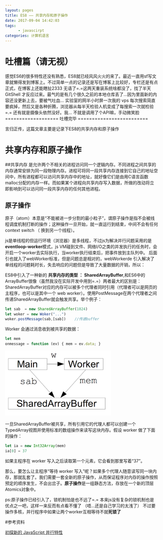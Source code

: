```yaml
---
layout: pages
title: ES8 —— 共享内存和原子操作
date: 2017-09-04 14:42:03
tags:
      - javascirpt 
categories: 计算机语言
---
```

# 吐槽篇（请无视）
感觉ES6的很多特性还没有熟悉，ES8就已经风风火火的来了。最近一直用sf写文章就懒得发到博客上。不过简单一点的记录还是写在博客上比较好，专栏还是有点正式，在博客上还能瞎扯2333 
无语了=.=这两天重装系统啥都没了，找了半天 GitShell 才反应过来。最气的是有几个很久之前的本地仓库丢了...因为里面新的内容还没更新上去，要被气吐血... 实验室的网半小时屏一次我的 vps 每次搜索简直要疯掉，然后又是各种折腾，浏览器从每半天检验人机变成了每搜索一次就检验=.= 还有就是摄像头依然没好。我... 不就是调用了个API嘛，手动微笑脸 
=================== 吐槽完毕 =========================

言归正传，这篇文章主要是记录下ES8的共享内存和原子操作

# 共享内存和原子操作
##共享内存
是允许两个不相关的进程访问同一个逻辑内存。不同进程之间共享的内存通常安排为同一段物理内存。进程可将同一段共享内存连接到它自己的地址空间中，所有进程都可以访问共享内存中的地址，就好像它们是由用C语言函数malloc分配的内存一样。而如果某个进程向共享内存写入数据，所做的改动将立即影响到可以访问同一段共享内存的任何其他进程。

## 原子操作
原子（atom）本意是“不能被进一步分割的最小粒子”，谓原子操作是指不会被线程调度机制打断的操作；这种操作一旦开始，就一直运行到结束，中间不会有任何 context switch （ 换到另一个线程）。


js是单线程的但运行环境（浏览器）是多线程，不过js为解决并行问题采用的是 **eventloop-worker**模式，js VM碰到文件、网络I/O之类的并发执行的任务时，会开启一个worker去实际执行，当worker执行结束后，把事件放到主队列中。
后面引也就入了webWorker标准，但是问题总是相对的，webWorkerde 引入解决了单线程的问题耗时长，失去响应的问题但是导致了大量数据的开销，所以：

ES8中引入了一种新的 **共享内存的类型 ： SharedArrayBuffer**,和ES6中的ArrayBuffer很像（虽然我没在实际开发中用到=.=）两者最大的区别是：SharedArrayBuffer对应的内存可以被多个代理者同时引用（代理者可以是网页的主程序，也可以是其中一个 web worker）。使用PostMessage在两个代理者之间传递SharedArrayBuffer就会触发共享。举个例子：
```js
let sab  = new SharedArrayBuffer(1024)
let woker = new Woker("...")
woker.postMessage(sab,[sab])    //传递buffer
```
Worker 会通过消息收到被共享的数据：
```js
let mem
onmessage = function (ev) { mem = ev.data; }
```
![](002_es8/shareArrayBuffer.png)

一旦SharedArrayBuffer被共享，所有引用它的代理人都可以创建一个TypedArray视图并使用标准的数组操作来读写这块内存。假设 worker 做了下面的操作：
```js
let ia = new Int32Array(mem)
ia[0] = 37
```

如果主程序在 worker 写入之后读取第一个元素，它会看到那里写着“37”。

那么，要怎么让主程序“等待 worker 写入”呢？如果多个代理人随意读写同一块内存，那就乱套了。我们需要一套全新的原子操作，从而保证程序对内存的操作按照预定的顺序发生，不会出岔子。**原子操作**是一组静态方法，存放在一个新的顶层Atomics对象中。

ps:原子操作已经引入了，锁机制怕是也不远了=.= 本来js没有复杂的锁机制也是优点之一吧，这样一来反而有点看不懂了 （唔...还是自己学习的太浅了）
不过要操作多核，并行程序中如果让两个worker互相等待不就**死锁了**



#参考资料

[初探新的 JavaScript 并行特性](http://www.zcfy.cc/article/a-taste-of-javascript-s-new-parallel-primitives-274.html)